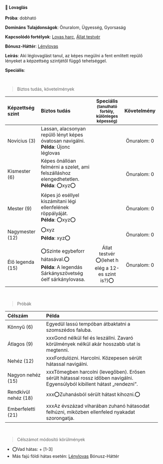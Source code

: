 #### 🔵 Lovaglás

**Próba**: dobható

**Domináns Tulajdonságok**: Önuralom, Ügyesség, Gyorsaság

**Kapcsolódó fortélyok**: [Lovas harc](../fortelyok.harci/lovas_harc.md), [Állat testvér](042_bonusz_hatterek.md#-%C3%A1llat-testv%C3%A9r)

**Bónusz-Háttér**: [Lénylovas](../042_bonusz_hatterek.md#-l%C3%A9nylovas-faj-neve)

**Leírás**:  Aki léglovaglást tanul, az képes megülni a fent említett repülő lényeket a képzettség szintjétől függő tehetséggel.

**Speciális**: 

<br />

> Biztos tudás, követelmények

| Képzettség szint | Biztos tudás  | Speciális <br /> <sub>(tanulható fortély, különleges  képesség)</sub> | Követelmény |
| :----- | :----- | :-----: | :-----: |
| Novícius (3)     | Lassan, alacsonyan repülő lényt képes óvatosan navigálni.<br />**Példa**: Újonc léglovas |  | Önuralom:&nbsp;0 |
| Kismester (6)    | Képes önállóan felmérni a szelet, ami felszálláshoz elengedhetetlen.<br />**Példa**: ⭕xyz⭕ |  | Önuralom:&nbsp;0 |
| Mester (9)       | Képes jó eséllyel kiszámítani légi ellenfelének röppályáját.<br />**Példa**: ⭕xyz⭕ |  | Önuralom:&nbsp;0 |
| Nagymester (12)  | ⭕xyz <br /> **Példa**: xyz⭕ |  | Önuralom:&nbsp;0 |
| Élő legenda (15) | ⭕Szinte egybeforr hátasával.⭕<br />**Példa**: A legendás Sárkányszövetség óelf sárkánylovasa. | Állat testvér<br />⭕(lehet h elég a 12-es szint is?)⭕ | Önuralom:&nbsp;0 |

<br />

> Próbák

| Célszám | Példa  |
| :----------- | :----------- |
| Könnyű       (6)  | Egyedül lassú tempóban átbaktatni a szomszédos faluba. |
| Átlagos      (9)  |     xxxGond nélkül fel és leszállni. Zavaró körülmények nélkül akár hosszabb utat is megtenni. |
| Nehéz        (12) |     xxxFordulózni. Harcolni. Közepesen sérült hátassal navigálni. |
| Nagyon nehéz (15) |     xxxTömegben harcolni (levegőben). Erősen sérült hátassal rossz időben navigálni. Egyensúlyból kibillent hátast „rendezni”. |
| Rendkívül nehéz (18) |  xxx⭕Zuhanásból sérült hátast kihozni.⭕ |
| Emberfeletti (21) |     xxxAz évszázad viharában zuhanó hátasodat felhúzni, miközben ellenfeled nyakadat szorongatja. |

<br />

> Célszámot módosító körülmények

- ⭕Vad hátas: + [1-3]
- Más fajú földi hátas esetén: [Lénylovas](../042_bonusz_hatterek.md#-l%C3%A9nylovas-faj-neve) Bónusz-Háttér
